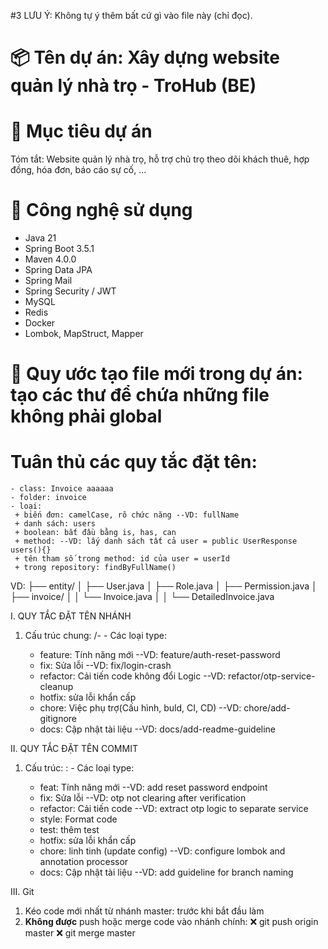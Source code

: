 #3 LƯU Ý: Không tự ý thêm bất cứ gì vào file này (chỉ đọc).

# 📦 Tên dự án: Xây dựng website quản lý nhà trọ - TroHub (BE)

# 🔰 Mục tiêu dự án
 Tóm tắt: Website quản lý nhà trọ, hỗ trợ chủ trọ theo dõi khách thuê, hợp đồng, hóa đơn, báo cáo sự cố, ...

# 🧩 Công nghệ sử dụng
- Java 21
- Spring Boot 3.5.1
- Maven 4.0.0
- Spring Data JPA
- Spring Mail
- Spring Security / JWT
- MySQL
- Redis
- Docker
- Lombok, MapStruct, Mapper

# 🧱 Quy ước tạo file mới trong dự án: tạo các thư để chứa những file không phải global
  # Tuân thủ các quy tắc đặt tên:
    - class: Invoice aaaaaa
    - folder: invoice 
    - loại: 
     + biến đơn: camelCase, rõ chức năng --VD: fullName
     + danh sách: users
     + boolean: bắt đầu bằng is, has, can
     + method: --VD: lấy danh sách tất cả user = public UserResponse users(){}
     + tên tham số trong method: id của user = userId
     + trong repository: findByFullName()

VD: 
├── entity/
│   ├── User.java
│   ├── Role.java
│   ├── Permission.java
│   ├── invoice/
│   │   └── Invoice.java
│   │   └── DetailedInvoice.java


I. QUY TẮC ĐẶT TÊN NHÁNH
  1. Cấu trúc chung: <type>/<task-name>-<short-description>
    - Các loại type:
      + feature: Tính năng mới --VD: feature/auth-reset-password
      + fix: Sửa lỗi --VD: fix/login-crash
      + refactor: Cải tiến code không đổi Logic --VD: refactor/otp-service-cleanup
      + hotfix: sửa lỗi khẩn cấp
      + chore: Việc phụ trợ(Cấu hình, buld, CI, CD) --VD: chore/add-gitignore
      + docs: Cập nhật tài liệu --VD: docs/add-readme-guideline

II. QUY TẮC ĐẶT TÊN COMMIT
  1. Cấu trúc: <type>: <short summary>
    - Các loại type:
      + feat: Tính năng mới --VD:  add reset password endpoint
      + fix: Sửa lỗi --VD: otp not clearing after verification
      + refactor: Cải tiến code --VD: extract otp logic to separate service
      + style: Format code
      + test: thêm test
      + hotfix: sửa lỗi khẩn cấp
      + chore: linh tinh (update config) --VD: configure lombok and annotation processor
      + docs: Cập nhật tài liệu --VD: add guideline for branch naming

III. Git
 1. Kéo code mới nhất từ nhánh master: trước khi bắt đầu làm
 2. **Không được** push hoặc merge code vào nhánh chính: 
    ❌ git push origin master
    ❌ git merge master